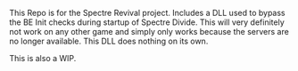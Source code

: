 This Repo is for the Spectre Revival project. Includes a DLL used to bypass the BE Init checks during startup of Spectre Divide. This will very definitely not work on any other game and simply only works because the servers are no longer available.
This DLL does nothing on its own.

This is also a WIP.
